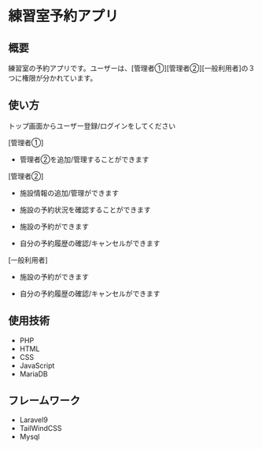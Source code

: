 # 練習室予約アプリ

## 概要
練習室の予約アプリです。ユーザーは、[管理者①][管理者②][一般利用者]の３つに権限が分かれています。

## 使い方

トップ画面からユーザー登録/ログインをしてください　　

[管理者①]

* 管理者②を追加/管理することができます　　

[管理者②]　　

* 施設情報の追加/管理ができます　　

* 施設の予約状況を確認することができます　　

* 施設の予約ができます　　

* 自分の予約履歴の確認/キャンセルができます　　

[一般利用者]　　

* 施設の予約ができます　　

* 自分の予約履歴の確認/キャンセルができます　　

## 使用技術
* PHP
* HTML
* CSS
* JavaScript
* MariaDB

## フレームワーク
* Laravel9
* TailWindCSS
* Mysql

